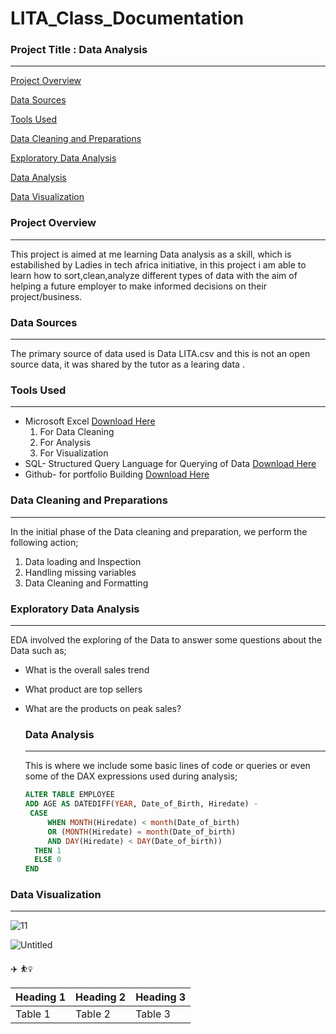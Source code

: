 # LITA_Class_Documentation

### Project Title : Data Analysis
---
[Project Overview](#project-overview)

[Data Sources](#data-sources)

[Tools Used](#tools-used)

[Data Cleaning and Preparations](#data-cleaning-and-preparations)

[Exploratory Data Analysis](#exploratory-data-analysis)

[Data Analysis](#data-analysis)

[Data Visualization](#data-visualization)

### Project Overview
---
This project is aimed at me learning Data analysis as a skill, which is estabilished by Ladies in tech africa initiative, in this project i am able to learn how to sort,clean,analyze different types of data with the aim of helping a future employer to make informed decisions on their project/business.

### Data Sources
---
 The primary source of data used is Data LITA.csv and this is not an open source data, it was shared by the tutor as a learing data .

 ### Tools Used
 ---
 - Microsoft Excel [Download Here](https://www.microsoft.com)
    1. For Data Cleaning
    2. For Analysis
    3. For Visualization
 - SQL- Structured Query Language for Querying of Data [Download Here](https://learn.microsoft.com/en-us/sql/ssms/download-sql-server-management-studio-ssms?view=sql-server-ver16)
 - Github- for portfolio Building [Download Here](https://github.com)

### Data Cleaning and Preparations
---
In the initial phase of the Data cleaning and preparation, we perform the following action;
 1. Data loading and Inspection
 2. Handling missing variables
 3. Data Cleaning and Formatting

### Exploratory Data Analysis
---
EDA involved the exploring of the Data to answer some questions about the Data such as;
- What is the overall sales trend
- What product are top sellers
- What are the products on peak sales?

  ### Data Analysis
  ---
  This is where we include some basic lines of code or queries or even some of the DAX expressions used during analysis;

  ```SQL
  ALTER TABLE EMPLOYEE
  ADD AGE AS DATEDIFF(YEAR, Date_of_Birth, Hiredate) -
   CASE
       WHEN MONTH(Hiredate) < month(Date_of_birth)
	   OR (MONTH(Hiredate) = month(Date_of_birth)
	   AND DAY(Hiredate) < DAY(Date_of_birth))
	THEN 1
	ELSE 0
  END
  ```
  
### Data Visualization
---
![11](https://github.com/user-attachments/assets/89db347a-a41b-4e6a-bbf8-19fea6a26791)

![Untitled](https://github.com/user-attachments/assets/797b8e65-16a0-4f97-96a6-b68fd2f50f25)

✈️
⛹️‍♀️

|Heading 1|Heading 2|Heading 3|
|---------|---------|---------|
|Table 1|Table 2|Table 3|
